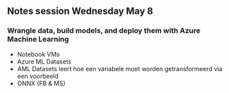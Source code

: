 ## Notes session Wednesday May 8

### Wrangle data, build models, and deploy them with Azure Machine Learning

- Notebook VMs
- Azure ML Datasets
- AML Datasets leert hoe een variabele moet worden getransformeerd via een voorbeeld
- ONNX (FB & MS)

